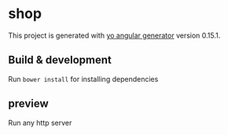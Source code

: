 # shop

This project is generated with [yo angular generator](https://github.com/yeoman/generator-angular)
version 0.15.1.

## Build & development

Run `bower install` for installing dependencies

## preview

Run any http server
